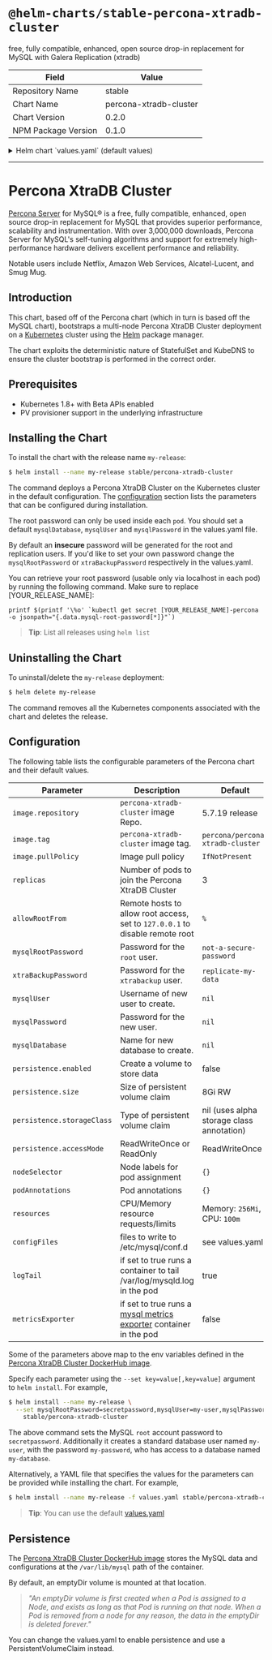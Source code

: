 # `@helm-charts/stable-percona-xtradb-cluster`

free, fully compatible, enhanced, open source drop-in replacement for MySQL with Galera Replication (xtradb)

| Field               | Value                  |
| ------------------- | ---------------------- |
| Repository Name     | stable                 |
| Chart Name          | percona-xtradb-cluster |
| Chart Version       | 0.2.0                  |
| NPM Package Version | 0.1.0                  |

<details>

<summary>Helm chart `values.yaml` (default values)</summary>

```yaml
# Default values for Percona XtraDB Cluster

## percona image and version
## ref: https://hub.docker.com/r/percona/percona-xtradb-cluster/tags/
image:
  repository: 'percona/percona-xtradb-cluster'
  tag: '5.7.19'
  pullPolicy: IfNotPresent

# Desired number of members of xtradb cluster
replicas: 3

## Specify password for root user
##
# mysqlRootPassword: not-a-secure-password

## Specify password for xtradb backup user
##
# xtraBackupPassword: replicate-my-data

## Uncomment to create a database user
##
# mysqlUser: test
# mysqlPassword: test

## Allow unauthenticated access, uncomment to enable
##
# mysqlAllowEmptyPassword: true

## Uncomment to Create a database
##
# mysqlDatabase: test

## hosts to allow root user access from
# set to "127.0.0.1" to deny remote root.
allowRootFrom: '%'

## Persist data to a persistent volume
persistence:
  enabled: false
  ## percona data Persistent Volume Storage Class
  ## If defined, storageClassName: <storageClass>
  ## If set to "-", storageClassName: "", which disables dynamic provisioning
  ## If undefined (the default) or set to null, no storageClassName spec is
  ##   set, choosing the default provisioner.  (gp2 on AWS, standard on
  ##   GKE, AWS & OpenStack)
  ##
  # storageClass: "-"
  accessMode: ReadWriteOnce
  size: 8Gi

## Node labels for pod assignment
## Ref: https://kubernetes.io/docs/user-guide/node-selection/
##
nodeSelector: {}

## Pod annotations
## Ref: https://kubernetes.io/docs/concepts/overview/working-with-objects/annotations/
##
podAnnotations: {}

## Configure resource requests and limits
## ref: http://kubernetes.io/docs/user-guide/compute-resources/
##
# resources:
#  requests:
#    memory: 256Mi
#    cpu: 100m

configFiles:
  node.cnf: |+
    [mysqld]
    datadir=/var/lib/mysql
    default_storage_engine=InnoDB
    binlog_format=ROW
    innodb_flush_log_at_trx_commit  = 0
    innodb_flush_method             = O_DIRECT
    innodb_file_per_table           = 1
    innodb_autoinc_lock_mode=2
    bind_address = 0.0.0.0
    wsrep_slave_threads=2
    wsrep_cluster_address=gcomm://
    wsrep_provider=/usr/lib/galera3/libgalera_smm.so
    wsrep_cluster_name=galera
    wsrep_sst_method=xtrabackup-v2

## When set to true will create sidecar for `prom/mysqld-exporter`
## metrics exporting
metricsExporter: false

## When set to true will create sidecar to tail mysql log
logTail: true
```

</details>

---

# Percona XtraDB Cluster

[Percona Server](https://MySQL.org) for MySQL® is a free, fully compatible, enhanced, open source drop-in replacement for MySQL that provides superior performance, scalability and instrumentation. With over 3,000,000 downloads, Percona Server for MySQL's self-tuning algorithms and support for extremely high-performance hardware delivers excellent performance and reliability.

Notable users include Netflix, Amazon Web Services, Alcatel-Lucent, and Smug Mug.

## Introduction

This chart, based off of the Percona chart (which in turn is based off the MySQL chart), bootstraps a multi-node Percona XtraDB Cluster deployment on a [Kubernetes](http://kubernetes.io) cluster using the [Helm](https://helm.sh) package manager.

The chart exploits the deterministic nature of StatefulSet and KubeDNS to ensure the cluster bootstrap is performed in the correct order.

## Prerequisites

- Kubernetes 1.8+ with Beta APIs enabled
- PV provisioner support in the underlying infrastructure

## Installing the Chart

To install the chart with the release name `my-release`:

```bash
$ helm install --name my-release stable/percona-xtradb-cluster
```

The command deploys a Percona XtraDB Cluster on the Kubernetes cluster in the default configuration. The [configuration](#configuration) section lists the parameters that can be configured during installation.

The root password can only be used inside each `pod`. You should set a default `mysqlDatabase`, `mysqlUser` and `mysqlPassword` in the values.yaml file.

By default an **insecure** password will be generated for the root and replication users. If you'd like to set your own password change the `mysqlRootPassword` or `xtraBackupPassword` respectively
in the values.yaml.

You can retrieve your root password (usable only via localhost in each pod) by running the following command. Make sure to replace [YOUR_RELEASE_NAME]:

    printf $(printf '\%o' `kubectl get secret [YOUR_RELEASE_NAME]-percona -o jsonpath="{.data.mysql-root-password[*]}"`)

> **Tip**: List all releases using `helm list`

## Uninstalling the Chart

To uninstall/delete the `my-release` deployment:

```bash
$ helm delete my-release
```

The command removes all the Kubernetes components associated with the chart and deletes the release.

## Configuration

The following table lists the configurable parameters of the Percona chart and their default values.

| Parameter                  | Description                                                                                                        | Default                                   |
| -------------------------- | ------------------------------------------------------------------------------------------------------------------ | ----------------------------------------- |
| `image.repository`         | `percona-xtradb-cluster` image Repo.                                                                               | 5.7.19 release                            |
| `image.tag`                | `percona-xtradb-cluster` image tag.                                                                                | `percona/percona-xtradb-cluster`          |
| `image.pullPolicy`         | Image pull policy                                                                                                  | `IfNotPresent`                            |
| `replicas`                 | Number of pods to join the Percona XtraDB Cluster                                                                  | 3                                         |
| `allowRootFrom`            | Remote hosts to allow root access, set to `127.0.0.1` to disable remote root                                       | `%`                                       |
| `mysqlRootPassword`        | Password for the `root` user.                                                                                      | `not-a-secure-password`                   |
| `xtraBackupPassword`       | Password for the `xtrabackup` user.                                                                                | `replicate-my-data`                       |
| `mysqlUser`                | Username of new user to create.                                                                                    | `nil`                                     |
| `mysqlPassword`            | Password for the new user.                                                                                         | `nil`                                     |
| `mysqlDatabase`            | Name for new database to create.                                                                                   | `nil`                                     |
| `persistence.enabled`      | Create a volume to store data                                                                                      | false                                     |
| `persistence.size`         | Size of persistent volume claim                                                                                    | 8Gi RW                                    |
| `persistence.storageClass` | Type of persistent volume claim                                                                                    | nil (uses alpha storage class annotation) |
| `persistence.accessMode`   | ReadWriteOnce or ReadOnly                                                                                          | ReadWriteOnce                             |
| `nodeSelector`             | Node labels for pod assignment                                                                                     | `{}`                                      |
| `podAnnotations`           | Pod annotations                                                                                                    | `{}`                                      |
| `resources`                | CPU/Memory resource requests/limits                                                                                | Memory: `256Mi`, CPU: `100m`              |
| `configFiles`              | files to write to /etc/mysql/conf.d                                                                                | see values.yaml                           |
| `logTail`                  | if set to true runs a container to tail /var/log/mysqld.log in the pod                                             | true                                      |
| `metricsExporter`          | if set to true runs a [mysql metrics exporter](https://github.com/prometheus/mysqld_exporter) container in the pod | false                                     |

Some of the parameters above map to the env variables defined in the [Percona XtraDB Cluster DockerHub image](https://hub.docker.com/r/percona/percona-xtradb-cluster/).

Specify each parameter using the `--set key=value[,key=value]` argument to `helm install`. For example,

```bash
$ helm install --name my-release \
  --set mysqlRootPassword=secretpassword,mysqlUser=my-user,mysqlPassword=my-password,mysqlDatabase=my-database \
    stable/percona-xtradb-cluster
```

The above command sets the MySQL `root` account password to `secretpassword`. Additionally it creates a standard database user named `my-user`, with the password `my-password`, who has access to a database named `my-database`.

Alternatively, a YAML file that specifies the values for the parameters can be provided while installing the chart. For example,

```bash
$ helm install --name my-release -f values.yaml stable/percona-xtradb-cluster
```

> **Tip**: You can use the default [values.yaml](values.yaml)

## Persistence

The [Percona XtraDB Cluster DockerHub image](https://hub.docker.com/r/percona/percona-xtradb-cluster/) stores the MySQL data and configurations at the `/var/lib/mysql` path of the container.

By default, an emptyDir volume is mounted at that location.

> _"An emptyDir volume is first created when a Pod is assigned to a Node, and exists as long as that Pod is running on that node. When a Pod is removed from a node for any reason, the data in the emptyDir is deleted forever."_

You can change the values.yaml to enable persistence and use a PersistentVolumeClaim instead.
